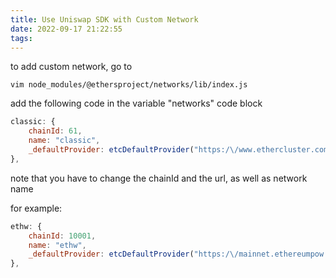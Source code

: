 ```yaml
---
title: Use Uniswap SDK with Custom Network
date: 2022-09-17 21:22:55
tags:
---
```


to add custom network, go to

```
vim node_modules/@ethersproject/networks/lib/index.js
```

add the following code in the variable "networks" code block

```js
classic: {
    chainId: 61, 
    name: "classic",
    _defaultProvider: etcDefaultProvider("https:/\/www.ethercluster.com/etc", "classic")
},
```

note that you have to change the chainId and the url, as well as network name

for example:
```js
ethw: {
    chainId: 10001,
    name: "ethw",
    _defaultProvider: etcDefaultProvider("https:/\/mainnet.ethereumpow.org", "ethw")
},
```
